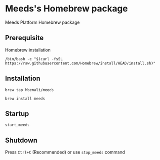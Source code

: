 # Meeds's Homebrew package

Meeds Platform Homebrew package

## Prerequisite 

Homebrew installation

`/bin/bash -c "$(curl -fsSL https://raw.githubusercontent.com/Homebrew/install/HEAD/install.sh)"`

## Installation

`brew tap hbenali/meeds`

`brew install meeds`

## Startup

`start_meeds`

## Shutdown 

Press `Ctrl+C` (Recommended) or use `stop_meeds` command
